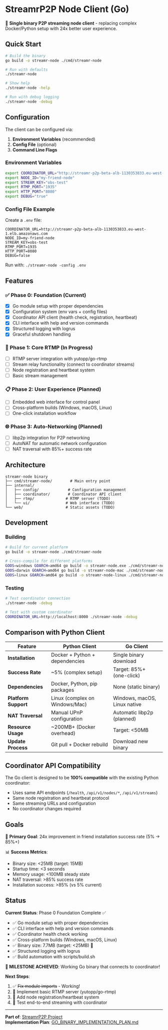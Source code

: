 # StreamrP2P Node Client (Go)

🚀 **Single binary P2P streaming node client** - replacing complex Docker/Python setup with 24x better user experience.

## Quick Start

```bash
# Build the binary
go build -o streamr-node ./cmd/streamr-node

# Run with defaults
./streamr-node

# Show help
./streamr-node -help

# Run with debug logging
./streamr-node -debug
```

## Configuration

The client can be configured via:

1. **Environment Variables** (recommended)
2. **Config File** (optional)
3. **Command Line Flags**

### Environment Variables

```bash
export COORDINATOR_URL="http://streamr-p2p-beta-alb-1130353833.eu-west-1.elb.amazonaws.com"
export NODE_ID="my-friend-node"
export STREAM_KEY="obs-test"
export RTMP_PORT="1935"
export HTTP_PORT="8080"
export DEBUG="true"
```

### Config File Example

Create a `.env` file:

```
COORDINATOR_URL=http://streamr-p2p-beta-alb-1130353833.eu-west-1.elb.amazonaws.com
NODE_ID=my-friend-node
STREAM_KEY=obs-test
RTMP_PORT=1935
HTTP_PORT=8080
DEBUG=false
```

Run with: `./streamr-node -config .env`

## Features

### ✅ Phase 0: Foundation (Current)
- [x] Go module setup with proper dependencies
- [x] Configuration system (env vars + config files)  
- [x] Coordinator API client (health check, registration, heartbeat)
- [x] CLI interface with help and version commands
- [x] Structured logging with logrus
- [x] Graceful shutdown handling

### 🚧 Phase 1: Core RTMP (In Progress)
- [ ] RTMP server integration with yutopp/go-rtmp
- [ ] Stream relay functionality (connect to coordinator streams)
- [ ] Node registration and heartbeat system
- [ ] Basic stream management

### 📋 Phase 2: User Experience (Planned)
- [ ] Embedded web interface for control panel
- [ ] Cross-platform builds (Windows, macOS, Linux)
- [ ] One-click installation workflow

### 🌐 Phase 3: Auto-Networking (Planned)
- [ ] libp2p integration for P2P networking
- [ ] AutoNAT for automatic network configuration
- [ ] NAT traversal with 85%+ success rate

## Architecture

```
streamr-node binary
├── cmd/streamr-node/        # Main entry point
├── internal/
│   ├── config/             # Configuration management
│   ├── coordinator/        # Coordinator API client
│   ├── rtmp/              # RTMP server (TODO)
│   └── ui/                # Web interface (TODO)
└── web/                   # Static assets (TODO)
```

## Development

### Building

```bash
# Build for current platform
go build -o streamr-node ./cmd/streamr-node

# Cross-compile for different platforms
GOOS=windows GOARCH=amd64 go build -o streamr-node.exe ./cmd/streamr-node
GOOS=darwin GOARCH=amd64 go build -o streamr-node-mac ./cmd/streamr-node
GOOS=linux GOARCH=amd64 go build -o streamr-node-linux ./cmd/streamr-node
```

### Testing

```bash
# Test coordinator connection
./streamr-node -debug

# Test with custom coordinator
COORDINATOR_URL=http://localhost:8000 ./streamr-node -debug
```

## Comparison with Python Client

| Feature | Python Client | Go Client |
|---------|---------------|-----------|
| **Installation** | Docker + Python + dependencies | Single binary download |
| **Success Rate** | ~5% (complex setup) | Target: 85%+ (one-click) |
| **Dependencies** | Docker, Python, pip packages | None (static binary) |
| **Platform Support** | Linux (complex on Windows/Mac) | Windows, macOS, Linux native |
| **NAT Traversal** | Manual UPnP configuration | Automatic libp2p (planned) |
| **Resource Usage** | ~200MB+ (Docker overhead) | Target: <50MB |
| **Update Process** | Git pull + Docker rebuild | Download new binary |

## Coordinator API Compatibility

The Go client is designed to be **100% compatible** with the existing Python coordinator:

- Uses same API endpoints (`/health`, `/api/v1/nodes/*`, `/api/v1/streams`)
- Same node registration and heartbeat protocol
- Same streaming URLs and configuration
- No coordinator changes required

## Goals

🎯 **Primary Goal**: 24x improvement in friend installation success rate (5% → 85%+)

📊 **Success Metrics**:
- Binary size: <25MB (target: 15MB)
- Startup time: <3 seconds  
- Memory usage: <100MB steady state
- NAT traversal: >85% success rate
- Installation success: >85% (vs 5% current)

## Status

**Current Status**: Phase 0 Foundation Complete ✅
- ✅ Go module setup with proper dependencies
- ✅ CLI interface with help and version commands  
- ✅ Coordinator health check working
- ✅ Cross-platform builds (Windows, macOS, Linux)
- ✅ Binary size: 7.7MB (target: <25MB) 🎯
- ✅ Structured logging with logrus
- ✅ Build automation with scripts/build.sh

**🎉 MILESTONE ACHIEVED**: Working Go binary that connects to coordinator!

**Next Steps**:
1. ✅ ~~Fix module imports~~ - Working!
2. 🚧 Implement basic RTMP server (yutopp/go-rtmp)
3. 🚧 Add node registration/heartbeat system  
4. 🚧 Test end-to-end streaming with coordinator

---

**Part of**: [StreamrP2P Project](../README.md)  
**Implementation Plan**: [GO_BINARY_IMPLEMENTATION_PLAN.md](../planning/GO_BINARY_IMPLEMENTATION_PLAN.md) 